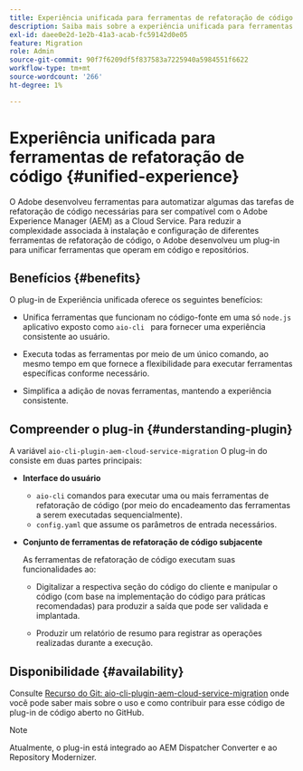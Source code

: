 ```yaml
---
title: Experiência unificada para ferramentas de refatoração de código
description: Saiba mais sobre a experiência unificada para ferramentas de refatoração de código.
exl-id: daee0e2d-1e2b-41a3-acab-fc59142d0e05
feature: Migration
role: Admin
source-git-commit: 90f7f6209df5f837583a7225940a5984551f6622
workflow-type: tm+mt
source-wordcount: '266'
ht-degree: 1%

---
```


# Experiência unificada para ferramentas de refatoração de código {#unified-experience}

O Adobe desenvolveu ferramentas para automatizar algumas das tarefas de refatoração de código necessárias para ser compatível com o Adobe Experience Manager (AEM) as a Cloud Service. Para reduzir a complexidade associada à instalação e configuração de diferentes ferramentas de refatoração de código, o Adobe desenvolveu um plug-in para unificar ferramentas que operam em código e repositórios.

## Benefícios {#benefits}

O plug-in de Experiência unificada oferece os seguintes benefícios:

* Unifica ferramentas que funcionam no código-fonte em uma só `node.js` aplicativo exposto como `aio-cli ` para fornecer uma experiência consistente ao usuário.

* Executa todas as ferramentas por meio de um único comando, ao mesmo tempo em que fornece a flexibilidade para executar ferramentas específicas conforme necessário.

* Simplifica a adição de novas ferramentas, mantendo a experiência consistente.

## Compreender o plug-in {#understanding-plugin}

A variável `aio-cli-plugin-aem-cloud-service-migration` O plug-in do consiste em duas partes principais:

* **Interface do usuário**

   * `aio-cli` comandos para executar uma ou mais ferramentas de refatoração de código (por meio do encadeamento das ferramentas a serem executadas sequencialmente).
   * `config.yaml` que assume os parâmetros de entrada necessários.

* **Conjunto de ferramentas de refatoração de código subjacente**

  As ferramentas de refatoração de código executam suas funcionalidades ao:

   * Digitalizar a respectiva seção do código do cliente e manipular o código (com base na implementação do código para práticas recomendadas) para produzir a saída que pode ser validada e implantada.

   * Produzir um relatório de resumo para registrar as operações realizadas durante a execução.

## Disponibilidade {#availability}

Consulte [Recurso do Git: aio-cli-plugin-aem-cloud-service-migration](https://github.com/adobe/aio-cli-plugin-aem-cloud-service-migration) onde você pode saber mais sobre o uso e como contribuir para esse código de plug-in de código aberto no GitHub.

>[!NOTE]
>Atualmente, o plug-in está integrado ao AEM Dispatcher Converter e ao Repository Modernizer.
